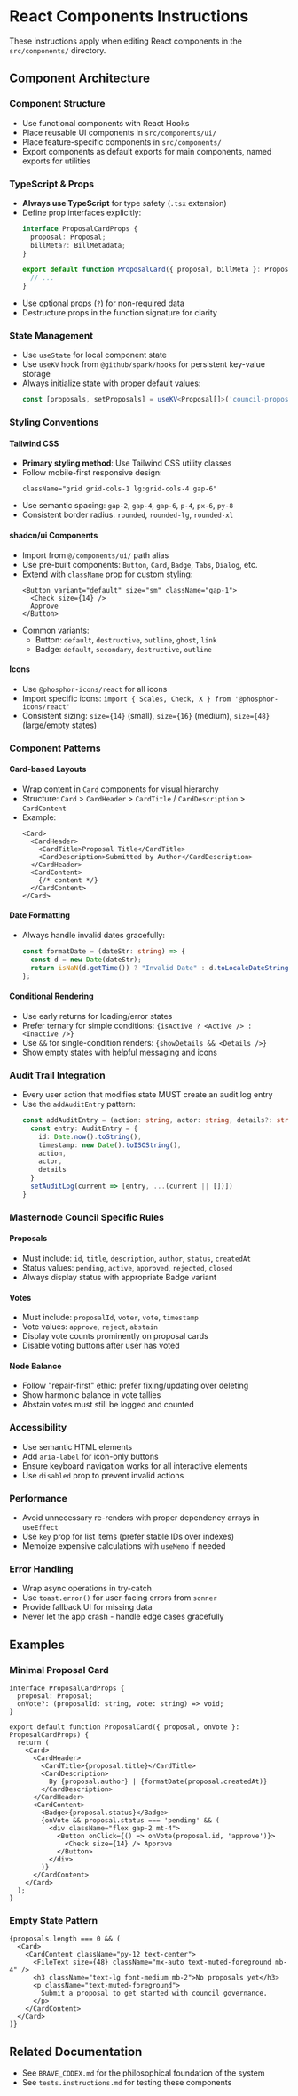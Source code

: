 # React Components Instructions

These instructions apply when editing React components in the `src/components/` directory.

## Component Architecture

### Component Structure
- Use functional components with React Hooks
- Place reusable UI components in `src/components/ui/`
- Place feature-specific components in `src/components/`
- Export components as default exports for main components, named exports for utilities

### TypeScript & Props
- **Always use TypeScript** for type safety (`.tsx` extension)
- Define prop interfaces explicitly:
  ```typescript
  interface ProposalCardProps {
    proposal: Proposal;
    billMeta?: BillMetadata;
  }
  
  export default function ProposalCard({ proposal, billMeta }: ProposalCardProps) {
    // ...
  }
  ```
- Use optional props (`?`) for non-required data
- Destructure props in the function signature for clarity

### State Management
- Use `useState` for local component state
- Use `useKV` hook from `@github/spark/hooks` for persistent key-value storage
- Always initialize state with proper default values:
  ```typescript
  const [proposals, setProposals] = useKV<Proposal[]>('council-proposals', [] as Proposal[])
  ```

### Styling Conventions

#### Tailwind CSS
- **Primary styling method**: Use Tailwind CSS utility classes
- Follow mobile-first responsive design:
  ```tsx
  className="grid grid-cols-1 lg:grid-cols-4 gap-6"
  ```
- Use semantic spacing: `gap-2`, `gap-4`, `gap-6`, `p-4`, `px-6`, `py-8`
- Consistent border radius: `rounded`, `rounded-lg`, `rounded-xl`

#### shadcn/ui Components
- Import from `@/components/ui/` path alias
- Use pre-built components: `Button`, `Card`, `Badge`, `Tabs`, `Dialog`, etc.
- Extend with `className` prop for custom styling:
  ```tsx
  <Button variant="default" size="sm" className="gap-1">
    <Check size={14} />
    Approve
  </Button>
  ```
- Common variants:
  - Button: `default`, `destructive`, `outline`, `ghost`, `link`
  - Badge: `default`, `secondary`, `destructive`, `outline`

#### Icons
- Use `@phosphor-icons/react` for all icons
- Import specific icons: `import { Scales, Check, X } from '@phosphor-icons/react'`
- Consistent sizing: `size={14}` (small), `size={16}` (medium), `size={48}` (large/empty states)

### Component Patterns

#### Card-based Layouts
- Wrap content in `Card` components for visual hierarchy
- Structure: `Card` > `CardHeader` > `CardTitle` / `CardDescription` > `CardContent`
- Example:
  ```tsx
  <Card>
    <CardHeader>
      <CardTitle>Proposal Title</CardTitle>
      <CardDescription>Submitted by Author</CardDescription>
    </CardHeader>
    <CardContent>
      {/* content */}
    </CardContent>
  </Card>
  ```

#### Date Formatting
- Always handle invalid dates gracefully:
  ```typescript
  const formatDate = (dateStr: string) => {
    const d = new Date(dateStr);
    return isNaN(d.getTime()) ? "Invalid Date" : d.toLocaleDateString();
  };
  ```

#### Conditional Rendering
- Use early returns for loading/error states
- Prefer ternary for simple conditions: `{isActive ? <Active /> : <Inactive />}`
- Use `&&` for single-condition renders: `{showDetails && <Details />}`
- Show empty states with helpful messaging and icons

### Audit Trail Integration
- Every user action that modifies state MUST create an audit log entry
- Use the `addAuditEntry` pattern:
  ```typescript
  const addAuditEntry = (action: string, actor: string, details?: string) => {
    const entry: AuditEntry = {
      id: Date.now().toString(),
      timestamp: new Date().toISOString(),
      action,
      actor,
      details
    }
    setAuditLog(current => [entry, ...(current || [])])
  }
  ```

### Masternode Council Specific Rules

#### Proposals
- Must include: `id`, `title`, `description`, `author`, `status`, `createdAt`
- Status values: `pending`, `active`, `approved`, `rejected`, `closed`
- Always display status with appropriate Badge variant

#### Votes
- Must include: `proposalId`, `voter`, `vote`, `timestamp`
- Vote values: `approve`, `reject`, `abstain`
- Display vote counts prominently on proposal cards
- Disable voting buttons after user has voted

#### Node Balance
- Follow "repair-first" ethic: prefer fixing/updating over deleting
- Show harmonic balance in vote tallies
- Abstain votes must still be logged and counted

### Accessibility
- Use semantic HTML elements
- Add `aria-label` for icon-only buttons
- Ensure keyboard navigation works for all interactive elements
- Use `disabled` prop to prevent invalid actions

### Performance
- Avoid unnecessary re-renders with proper dependency arrays in `useEffect`
- Use `key` prop for list items (prefer stable IDs over indexes)
- Memoize expensive calculations with `useMemo` if needed

### Error Handling
- Wrap async operations in try-catch
- Use `toast.error()` for user-facing errors from `sonner`
- Provide fallback UI for missing data
- Never let the app crash - handle edge cases gracefully

## Examples

### Minimal Proposal Card
```tsx
interface ProposalCardProps {
  proposal: Proposal;
  onVote?: (proposalId: string, vote: string) => void;
}

export default function ProposalCard({ proposal, onVote }: ProposalCardProps) {
  return (
    <Card>
      <CardHeader>
        <CardTitle>{proposal.title}</CardTitle>
        <CardDescription>
          By {proposal.author} | {formatDate(proposal.createdAt)}
        </CardDescription>
      </CardHeader>
      <CardContent>
        <Badge>{proposal.status}</Badge>
        {onVote && proposal.status === 'pending' && (
          <div className="flex gap-2 mt-4">
            <Button onClick={() => onVote(proposal.id, 'approve')}>
              <Check size={14} /> Approve
            </Button>
          </div>
        )}
      </CardContent>
    </Card>
  );
}
```

### Empty State Pattern
```tsx
{proposals.length === 0 && (
  <Card>
    <CardContent className="py-12 text-center">
      <FileText size={48} className="mx-auto text-muted-foreground mb-4" />
      <h3 className="text-lg font-medium mb-2">No proposals yet</h3>
      <p className="text-muted-foreground">
        Submit a proposal to get started with council governance.
      </p>
    </CardContent>
  </Card>
)}
```

## Related Documentation
- See `BRAVE_CODEX.md` for the philosophical foundation of the system
- See `tests.instructions.md` for testing these components
